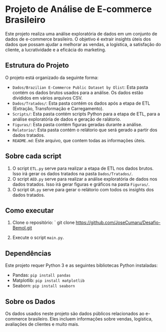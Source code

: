 # Projeto de Análise de E-commerce Brasileiro

Este projeto realiza uma análise exploratória de dados em um conjunto de dados de e-commerce brasileiro. O objetivo é extrair insights úteis dos dados que possam ajudar a melhorar as vendas, a logística, a satisfação do cliente, a lucratividade e a eficácia do marketing.

## Estrutura do Projeto

O projeto está organizado da seguinte forma:

- `Dados/Brazilian E-Commerce Public Dataset by Olist`: Esta pasta contém os dados brutos usados para a análise. Os dados estão divididos em vários arquivos CSV.
- `Dados/Tratados/`: Esta pasta contém os dados após a etapa de ETL (Extração, Transformação e Carregamento).
- `Scripts/`: Esta pasta contém scripts Python para a etapa de ETL, para a análise exploratória de dados e geração de ralátorio.
- `Figuras/`: Esta pasta contém figuras geradas durante a análise.
- `Relatorio/`: Esta pasta contém o relátorio que será gerado a partir dos dados tratados.
- `README.md`: Este arquivo, que contem todas as informações úteis.

## Sobre cada script

1. O script `ETL.py` serve para realizar a etapa de ETL nos dados brutos. Isso irá gerar os dados tratados na pasta `Dados/Tratados/`.
2. O script `AED.py` serve para realizar a análise exploratória de dados nos dados tratados. Isso irá gerar figuras e gráficos na pasta `Figuras/`.
3. O script `GR.py` serve para gerar o relátorio com todos os insights dos dados tratados.

## Como executar

1. Clone o repositório: `
git clone https://github.com/JoseCumaru/Desafio-Bemol.git

2. Execute o script `main.py`.

## Dependências

Este projeto requer Python 3 e as seguintes bibliotecas Python instaladas:

- Pandas:  `pip install pandas`
- Matplotlib:  `pip install matplotlib`
- Seaborn:  `pip install seaborn`

## Sobre os Dados

Os dados usados neste projeto são dados públicos relacionados ao e-commerce brasileiro. Eles incluem informações sobre vendas, logística, avaliações de clientes e muito mais.
